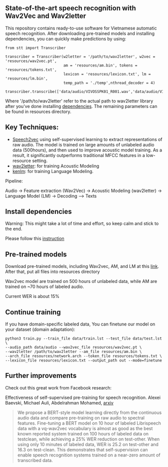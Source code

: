 ## State-of-the-art speech recognition with Wav2Vec and Wav2letter
This repository contains ready-to-use software for Vietnamese automatic speech recognition. After downloading pre-trained models and installing dependencies, you can quickly make predictions by using:

```
from stt import Transcriber

transcriber = Transcriber(w2letter = '/path/to/wav2letter', w2vec = 'resources/wav2vec.pt', 
                          am = 'resources/am.bin', tokens = 'resources/tokens.txt', 
                          lexicon = 'resources/lexicon.txt', lm = 'resources/lm.bin',
                          temp_path = './temp',nthread_decoder = 4)

transcriber.transcribe(['data/audio/VIVOSSPK01_R001.wav','data/audio/VIVOSSPK01_R002.wav'])
```
Where '/path/to/wav2letter' refer to the actual path to wav2letter library after you've done installing [dependencies](https://github.com/mailong25/vietnamese-speech-recognition/blob/master/dependencies.md). The remaining parameters can be found in resources directory.


## Key Techniques:
 - [Speech2vec](https://arxiv.org/abs/1904.05862) using self-supervised learning to extract representations of raw audio. The model is trained on large amounts of unlabeled audio data (500hours), and then used to improve acoustic model training. As a result, it significantly outperforms traditional MFCC features in a low-resource setting.
 - [wav2letter](https://arxiv.org/pdf/1609.03193.pdf): for training Acoustic Modeling
 - [kenlm](https://github.com/kpu/kenlm): for training Language Modeling.

Pipeline:

Audio -> Feature extraction (Wav2Vec) -> Acoustic Modeling (wav2letter) -> Language Model (LM) -> Decoding --> Texts


## Install dependencies
Warning: This might take a lot of time and effort, so keep calm and stick to the end.

Please follow this [instruction](https://github.com/mailong25/self-supervised-speech-recognition/blob/vietnamese/dependencies.md)


## Pre-trained models
Download pre-trained models, including Wav2vec, AM, and LM at this [link](https://drive.google.com/file/d/1q7ReoRT9yeDxVm8Xj521n-c-bIhgcBwU/view?usp=sharing). After that, put all files into resources directory

Wav2vec model are trained on 500 hours of unlabeled data, while AM are trained on ~70 hours of labeled audio.

Current WER is about 15%

## Continue training
If you have domain-specific labeled data, You can finetune our model on your dataset (domain adaptation):
```
python3 train.py --train_file data/train.lst --test_file data/test.lst \
--audio_path data/audio --wav2vec_file resources/wav2vec.pt \
--wav2letter /path/to/wav2letter --am_file resources/am.bin \
--arch_file resources/network.arch --token_file resources/tokens.txt \
--lexicon_file resources/lexicon.txt --output_path out --mode=finetune
```

## Further improvements
Check out this great work from Facebook research:

Effectiveness of self-supervised pre-training for speech recognition. Alexei Baevski, Michael Auli, Abdelrahman Mohamed, [arxiv](https://arxiv.org/abs/1911.03912)

> We propose a BERT-style model learning directly from the continuous audio data and compare pre-training on raw audio to spectral features. Fine-tuning a BERT model on 10 hour of labeled Librispeech data with a vq-wav2vec vocabulary is almost as good as the best known reported system trained on 100 hours of labeled data on testclean, while achieving a 25% WER reduction on test-other. When using only 10 minutes of labeled data, WER is 25.2 on test-other and 16.3 on test-clean. This demonstrates that self-supervision can enable speech recognition systems trained on a near-zero amount of transcribed data.
